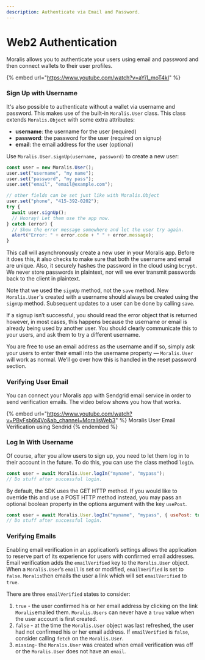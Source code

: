 ```yaml
---
description: Authenticate via Email and Password.
---
```


# Web2 Authentication

Moralis allows you to authenticate your users using email and password and then connect wallets to their user profiles.

{% embed url="https://www.youtube.com/watch?v=aYi1_moT4kI" %}

### Sign Up with Username

It's also possible to authenticate without a wallet via username and password. This makes use of the built-in `Moralis.User` class. This class extends `Moralis.Object` with some extra attributes:

* **username**: the username for the user (required)
* **password**: the password for the user (required on signup)
* **email**: the email address for the user (optional)

Use `Moralis.User.signUp(username, password)` to create a new user:

```javascript
const user = new Moralis.User();
user.set("username", "my name");
user.set("password", "my pass");
user.set("email", "email@example.com");

// other fields can be set just like with Moralis.Object
user.set("phone", "415-392-0202");
try {
  await user.signUp();
  // Hooray! Let them use the app now.
} catch (error) {
  // Show the error message somewhere and let the user try again.
  alert("Error: " + error.code + " " + error.message);
}
```

This call will asynchronously create a new user in your Moralis app. Before it does this, it also checks to make sure that both the username and email are unique. Also, it securely hashes the password in the cloud using `bcrypt`. We never store passwords in plaintext, nor will we ever transmit passwords back to the client in plaintext.

Note that we used the `signUp` method, not the `save` method. New `Moralis.User`'s created with a username should always be created using the `signUp` method. Subsequent updates to a user can be done by calling `save`.

If a signup isn’t successful, you should read the error object that is returned however, in most cases, this happens because the username or email is already being used by another user. You should clearly communicate this to your users, and ask them to try a different username.

You are free to use an email address as the username and if so, simply ask your users to enter their email into the username property — `Moralis.User` will work as normal. We’ll go over how this is handled in the reset password section.

### Verifying User Email

You can connect your Moralis app with Sendgrid email service in order to send verification emails. The video below shows you how that works.

{% embed url="https://www.youtube.com/watch?v=PByFsb6t4Vo&ab_channel=MoralisWeb3" %}
Moralis User Email Verification using Sendrid
{% endembed %}



### Log In With Username

Of course, after you allow users to sign up, you need to let them log in to their account in the future. To do this, you can use the class method `logIn`.

```javascript
const user = await Moralis.User.logIn("myname", "mypass");
// Do stuff after successful login.
```

By default, the SDK uses the GET HTTP method. If you would like to override this and use a POST HTTP method instead, you may pass an optional boolean property in the options argument with the key `usePost`.

```javascript
const user = await Moralis.User.logIn("myname", "mypass", { usePost: true });
// Do stuff after successful login.
```

### Verifying Emails

Enabling email verification in an application’s settings allows the application to reserve part of its experience for users with confirmed email addresses. Email verification adds the `emailVerified` key to the `Moralis.User` object. When a `Moralis.User`’s `email` is set or modified, `emailVerified` is set to `false`. `Moralis`then emails the user a link which will set `emailVerified` to `true`.

There are three `emailVerified` states to consider:

1. `true` - the user confirmed his or her email address by clicking on the link `Moralis`emailed them. `Moralis.Users` can never have a `true` value when the user account is first created.
2. `false` - at the time the `Moralis.User` object was last refreshed, the user had not confirmed his or her email address. If `emailVerified` is `false`, consider calling `fetch` on the `Moralis.User`.
3. `missing`- the `Moralis.User` was created when email verification was off or the `Moralis.User` does not have an `email`.
